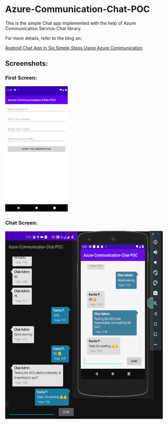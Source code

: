 # Azure-Communication-Chat-POC

This is the simple Chat app implemented with the help of Azure Communication Service-Chat library.

For more details, refer to the blog on:

[Android Chat App In Six Simple Steps Using Azure Communication](https://blog.kiprosh.com/android-chat-app-using-azure-communication/)

## Screenshots:
### First Screen:
<img src="Screenshot_1644476372.png" width="200" height="400">

### Chat Screen:
<img src="Screenshot 2022-01-21 at 6.03.34 PM.png" width="600" height="600">
